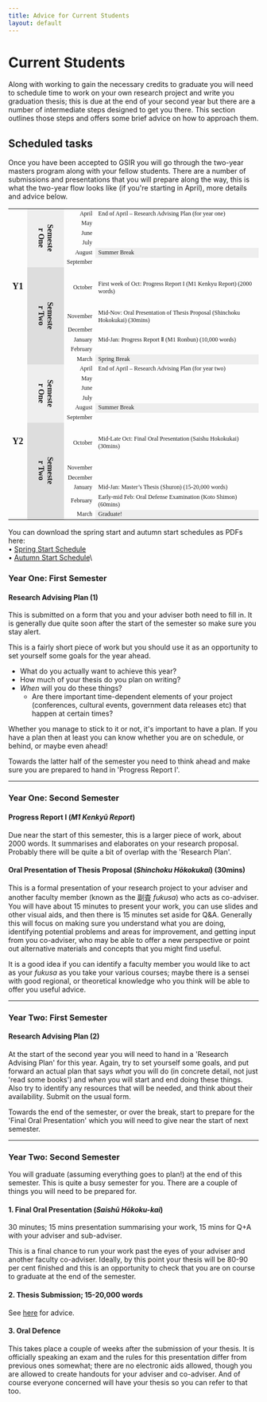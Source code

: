 ```yaml
---
title: Advice for Current Students
layout: default
---
```



# Current Students

Along with working to gain the necessary credits to graduate you will need to schedule time to work on your own research project and write you graduation thesis; this is due at the end of your second year but there are a number of intermediate steps designed to get you there. This section outlines those steps and offers some brief advice on how to approach them.

## Scheduled tasks

Once you have been accepted to GSIR you will go through the two-year masters program along with your fellow students. There are a number of submissions and presentations that you will prepare along the way, this is what the two-year flow looks like (if you're starting in April), more details and advice below.

<table cellspacing="0" border="0">
	<colgroup span="2" width="41"></colgroup>
	<colgroup width="60"></colgroup>
	<colgroup width="541"></colgroup>
	<tbody style="font-size:12px;"><tr>
		<td style="" rowspan="12" height="312" align="center" valign="middle"><b><font face="IBM Plex Serif" size="4">Y1</font></b></td>
        <td rowspan="6" align="center" valign="middle" bgcolor="#EEEEEE"><b><div style="transform: rotate(90deg);"><font face="IBM Plex Serif" size="3">Semester One</font></div></b></td>
		<td align="right" valign="middle"><font face="IBM Plex Serif">April</font></td>
		<td style="" align="left" valign="middle"><font face="IBM Plex Serif">End of April – Research Advising Plan (for year one)</font></td>
	</tr>
	<tr>
		<td align="right" valign="middle"><font face="IBM Plex Serif">May</font></td>
		<td style="" align="left" valign="middle"><font face="IBM Plex Serif"><br></font></td>
	</tr>
	<tr>
		<td align="right" valign="middle"><font face="IBM Plex Serif">June</font></td>
		<td style="" align="left" valign="middle"><font face="IBM Plex Serif"><br></font></td>
	</tr>
	<tr>
		<td align="right" valign="middle"><font face="IBM Plex Serif">July</font></td>
		<td style="" align="left" valign="middle"><font face="IBM Plex Serif"><br></font></td>
	</tr>
	<tr>
		<td align="right" valign="middle"><font face="IBM Plex Serif">August</font></td>
		<td style="" align="left" valign="middle" bgcolor="#EEEEEE"><font face="IBM Plex Serif">Summer Break</font></td>
	</tr>
	<tr>
		<td align="right" valign="middle"><font face="IBM Plex Serif">September</font></td>
		<td style="" align="left" valign="middle"><font face="IBM Plex Serif"><br></font></td>
	</tr>
	<tr>
    <td rowspan="6" align="center" valign="middle" bgcolor="#DDDDDD"><b><div style="transform: rotate(90deg);"><font face="IBM Plex Serif" size="3">Semester Two</font></div></b></td>
		<td align="right" valign="middle"><font face="IBM Plex Serif">October</font></td>
		<td style="" align="left" valign="middle"><font face="IBM Plex Serif">First week of Oct: Progress Report I (M1 Kenkyu Report) (2000 words)</font></td>
	</tr>
	<tr>
		<td align="right" valign="middle"><font face="IBM Plex Serif">November</font></td>
		<td style="" align="left" valign="middle"><font face="IBM Plex Serif">Mid-Nov: Oral Presentation of Thesis Proposal (Shinchoku Hokokukai) (30mins)</font></td>
	</tr>
	<tr>
		<td align="right" valign="middle"><font face="IBM Plex Serif">December</font></td>
		<td style="" align="left" valign="middle"><font face="IBM Plex Serif"> </font></td>
	</tr>
	<tr>
		<td align="right" valign="middle"><font face="IBM Plex Serif">January</font></td>
		<td style="" align="left" valign="middle"><font face="IBM Plex Serif">Mid-Jan: Progress Report Ⅱ (M1 Ronbun) (10,000 words)</font></td>
	</tr>
	<tr>
		<td align="right" valign="middle"><font face="IBM Plex Serif">February</font></td>
		<td style="" align="left" valign="middle"><font face="IBM Plex Serif"><br></font></td>
	</tr>
	<tr>
		<td align="right" valign="middle"><font face="IBM Plex Serif">March</font></td>
		<td style="" align="left" valign="middle" bgcolor="#EEEEEE"><font face="IBM Plex Serif">Spring Break</font></td>
	</tr>
	<tr>
		<td style="" rowspan="12" height="312" align="center" valign="middle"><b><font face="IBM Plex Serif" size="4">Y2</font></b></td>
        <td rowspan="6" align="center" valign="middle" bgcolor="#EEEEEE"><b><div style="transform: rotate(90deg);"><font face="IBM Plex Serif" size="3">Semester One</font></div></b></td>
		<td align="right" valign="middle"><font face="IBM Plex Serif">April</font></td>
		<td style="" align="left" valign="middle"><font face="IBM Plex Serif">End of April – Research Advising Plan (for year two)</font></td>
	</tr>
	<tr>
		<td align="right" valign="middle"><font face="IBM Plex Serif">May</font></td>
		<td style="" align="left" valign="middle"><font face="IBM Plex Serif"><br></font></td>
	</tr>
	<tr>
		<td align="right" valign="middle"><font face="IBM Plex Serif">June</font></td>
		<td style="" align="left" valign="middle"><font face="IBM Plex Serif"><br></font></td>
	</tr>
	<tr>
		<td align="right" valign="middle"><font face="IBM Plex Serif">July</font></td>
		<td style="" align="left" valign="middle"><font face="IBM Plex Serif"><br></font></td>
	</tr>
	<tr>
		<td align="right" valign="middle"><font face="IBM Plex Serif">August</font></td>
		<td style="" align="left" valign="middle" bgcolor="#EEEEEE"><font face="IBM Plex Serif">Summer Break</font></td>
	</tr>
	<tr>
		<td align="right" valign="middle"><font face="IBM Plex Serif">September</font></td>
		<td style="" align="left" valign="middle"><font face="IBM Plex Serif"><br></font></td>
	</tr>
	<tr>
    <td rowspan="6" align="center" valign="middle" bgcolor="#DDDDDD"><b><div style="transform: rotate(90deg);"><font face="IBM Plex Serif" size="3">Semester Two</font></div></b></td>
		<td align="right" valign="middle"><font face="IBM Plex Serif">October</font></td>
		<td style="" align="left" valign="middle"><font face="IBM Plex Serif">Mid-Late Oct: Final Oral Presentation (Saishu Hokokukai) (30mins)</font></td>
	</tr>
	<tr>
		<td align="right" valign="middle"><font face="IBM Plex Serif">November</font></td>
		<td style="" align="left" valign="middle"><font face="IBM Plex Serif"><br></font></td>
	</tr>
	<tr>
		<td align="right" valign="middle"><font face="IBM Plex Serif">December</font></td>
		<td style="" align="left" valign="middle"><font face="IBM Plex Serif"><br></font></td>
	</tr>
	<tr>
		<td align="right" valign="middle"><font face="IBM Plex Serif">January</font></td>
		<td style="" align="left" valign="middle"><font face="IBM Plex Serif">Mid-Jan: Master’s Thesis (Shuron) (15-20,000 words)</font></td>
	</tr>
	<tr>
		<td align="right" valign="middle"><font face="IBM Plex Serif">February</font></td>
		<td style="" align="left" valign="middle"><font face="IBM Plex Serif">Early-mid Feb: Oral Defense Examination (Koto Shimon) (60mins)</font></td>
	</tr>
	<tr>
		<td align="right" valign="middle"><font face="IBM Plex Serif">March</font></td>
		<td style="" align="left" valign="middle" bgcolor="#EEEEEE"><font face="IBM Plex Serif">Graduate!</font></td>
	</tr>
</tbody></table>

You can download the spring start and autumn start schedules as PDFs here:\
• [Spring Start Schedule](./img/spring.pdf)\
• [Autumn Start Schedule](./img/autumn.pdf)\

### Year One: First Semester

#### Research Advising Plan (1)

This is submitted on a form that you and your adviser both need to fill in. It is generally due quite soon after the start of the semester so make sure you stay alert.

This is a fairly short piece of work but you should use it as an opportunity to set yourself some goals for the year ahead.

* What do you actually want to achieve this year?
* How much of your thesis do you plan on writing?
* *When* will you do these things?
    * Are there important time-dependent elements of your project (conferences, cultural events, government data releases etc) that happen at certain times?

Whether you manage to stick to it or not, it's important to have a plan. If you have a plan then at least you can know whether you are on schedule, or behind, or maybe even ahead!

Towards the latter half of the semester you need to think ahead and make sure you are prepared to hand in 'Progress Report I'.

---

### Year One: Second Semester

#### Progress Report I (*M1 Kenkyū Report*)

Due near the start of this semester, this is a larger piece of work, about 2000 words. It summarises and elaborates on your research proposal. Probably there will be quite a bit of overlap with the 'Research Plan'.

#### Oral Presentation of Thesis Proposal (*Shinchoku Hōkokukai*) (30mins)

This is a formal presentation of your research project to your adviser and another faculty member (known as the 副査 *fukusa*) who acts as co-adviser. You will have about 15 minutes to present your work, you can use slides and other visual aids, and then there is 15 minutes set aside for Q&A. Generally this will focus on making sure you understand what you are doing, identifying potential problems and areas for improvement, and getting input from you co-adviser, who may be able to offer a new perspective or point out alternative materials and concepts that you might find useful.

It is a good idea if you can identify a faculty member you would like to act as your *fukusa* as you take your various courses; maybe there is a sensei with good regional, or theoretical knowledge who you think will be able to offer you useful advice.

---

### Year Two: First Semester

#### Research Advising Plan (2)

At the start of the second year you will need to hand in a 'Research Advising Plan' for this year. Again, try to set yourself some goals, and put forward an actual plan that says *what* you will do (in concrete detail, not just 'read some books') and *when* you will start and end doing these things. Also try to identify any resources that will be needed, and think about their availability. Submit on the usual form.

Towards the end of the semester, or over the break, start to prepare for the 'Final Oral Presentation' which you will need to give near the start of next semester.

---

### Year Two: Second Semester

You will graduate (assuming everything goes to plan!) at the end of this semester. This is quite a busy semester for you. There are a couple of things you will need to be prepared for.

#### 1. Final Oral Presentation (*Saishū Hōkoku-kai*)

30 minutes; 15 mins presentation summarising your work, 15 mins for Q+A with your adviser and sub-adviser.

This is a final chance to run your work past the eyes of your adviser and another faculty co-adviser. Ideally, by this point your thesis will be 80-90 per cent finished and this is an opportunity to check that you are on course to graduate at the end of the semester.

#### 2. Thesis Submission; 15-20,000 words

See [here](./thesis.html) for advice.

#### 3. Oral Defence

This takes place a couple of weeks after the submission of your thesis. It is officially speaking an exam and the rules for this presentation differ from previous ones somewhat; there are no electronic aids allowed, though you are allowed to create handouts for your adviser and co-adviser. And of course everyone concerned will have your thesis so you can refer to that too.
